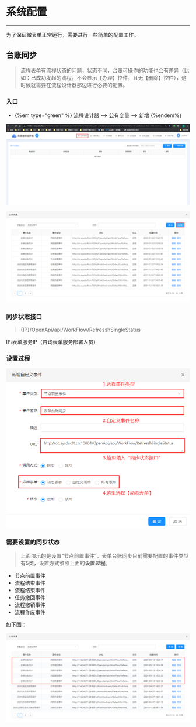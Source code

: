 # 系统配置
***
为了保证微表单正常运行，需要进行一些简单的配置工作。   

## 台账同步   

>流程表单有流程状态的问题，状态不同，台账可操作的功能也会有差异（比如：已成功发起的流程，不会显示【办理】控件，且无【删除】控件），这时候就需要在流程设计器那边进行必要的配置。   

### 入口   

   * {%em type="green" %} 流程设计器 --> 公有变量  --> 新增 {%endem%}   

![表单台账同步入口1][表单台账同步入口1]   

![表单台账同步入口2][表单台账同步入口2]   


### 同步状态接口   

>{IP}/OpenApi/api/WorkFlow/RefresshSingleStatus   

IP:表单服务IP（咨询表单服务部署人员）   

### 设置过程   

![同步状态接口配置][同步状态接口配置]   

### 需要设置的同步状态   

>上面演示的是设置“节点前置事件”，表单台账同步目前需要配置的事件类型有5类，设置方式参照上面的**设置过程**。   

* 节点前置事件   
* 流程结束事件
* 流程结束事件
* 任务撤回事件
* 流程撤销事件
* 流程作废事件   

如下图：   

![台账同步事件汇总][台账同步事件汇总]



[同步状态接口配置]:./assets/系统配置/同步状态接口配置.png
[表单台账同步入口1]:./assets/系统配置/表单台账同步入口1.png
[表单台账同步入口2]:./assets/系统配置/表单台账同步入口2.png
[台账同步事件汇总]:./assets/系统配置/台账同步事件汇总.png
